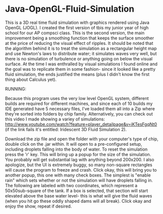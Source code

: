 Java-OpenGL-Fluid-Simulation
============================

This is a 3D real time fluid simulation with graphics rendered using Java OpenGL (JOGL). I created the first version 
of tbis my junior year of high school for our AP compsci class. This is the second version, the main improvement being
a smoothing function that keeps the surface smoother at the price of reducing the visual effect of ripples. It should be
noted that the algorithm behind it is to treat the simulation as a rectangular height map and use Newton's laws to
distribute water; it simulates waves very well, but there is no simulation of turbulence or anything going on below
the visual surface. At the time I was enthralled by visual simulations I found online and the goal was to replicate 
them in some fashion- since it looked like a pretty fluid simulation, the ends justified the means (plus I didn't know
the first thing about Calculus yet).

RUNNING:

Because this program uses the very low level OpenGL system, different builds are required for different machines, and
since each of 10 builds my IDE generated have 5 necessary files, I've loaded them all into a Zip where they're
sorted into folders by chip family. Alternatively, you can check out this video I made showing a variey of simulations:
http://www.youtube.com/watch?feature=player_detailpage&v=iKTesFgqNt0   (if the link fails it's entitled: Iridescent
3D Fluid Simulation 2).

Download the zip file and open the folder with your computer's type of chip, double click on the .jar within.
It will open to a pre-configured setup, including droplets falling into the body of water. To reset the simulation 
press the 'r' key. This will bring up a popup for the size of the simulation. You probably will get substantial
lag with anything beyond 200x200. I also apologize, but the UI is extremely buggy, so many non-square rectangles 
will cause the program to freeze and crash. Click okay, this will bring you to another  popup, this one with many check
boxes. The simplest is "enable rain" which sets whether or not the simulation will have droplets falling in. The
following are labeled with two coordinates, which represent a 50x50sub-square of the tank. If a box is selected, that
section will start elevated above the base water level- this is what will give the fluid waves (when you hit go these
oddly shaped dams will all break). Click okay and enjoy the show, repeat if desired.
